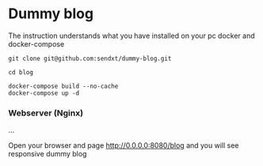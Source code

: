 # Dummy blog

The instruction understands what you have installed on your pc docker and docker-compose

```
git clone git@github.com:sendxt/dummy-blog.git

cd blog

docker-compose build --no-cache
docker-compose up -d

```

### Webserver (Nginx)

...

Open your browser and page http://0.0.0.0:8080/blog and you will see responsive dummy blog
